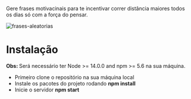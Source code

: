Gere frases motivacinais para te incentivar correr distância maiores todos os dias só com a força do pensar.

![frases-aleatorias](https://user-images.githubusercontent.com/55710562/176747008-5134c2cb-5686-4ec4-8986-12ac5a042646.png)

<h1>Instalação</h1>

<strong>Obs: </strong> Será necessário ter Node >= 14.0.0 and npm >= 5.6 na sua máquina.

<ul>
  <li>Primeiro clone o repositório na sua máquina local</li>
  <li>Instale os pacotes do projeto rodando <strong>npm install</strong></li>
  <li>Inicie o servidor <strong>npm start</strong></li>
</ul>

